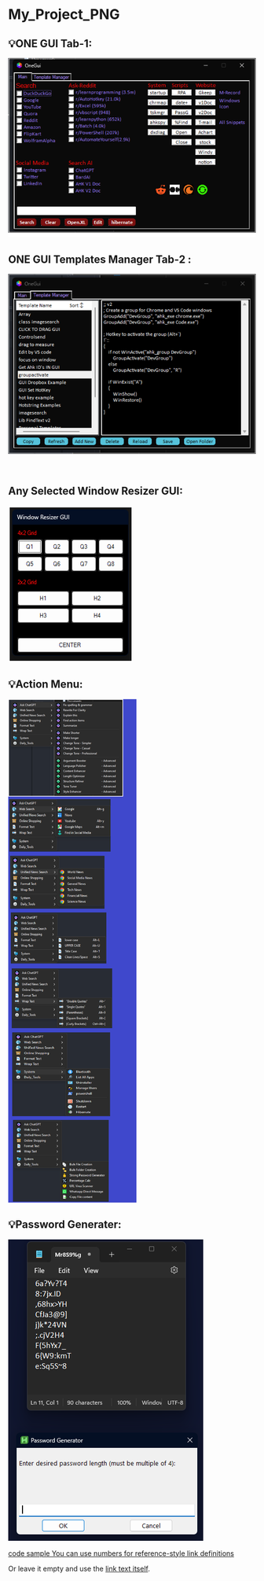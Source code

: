 # My_Project_PNG

## 💡ONE GUI Tab-1:
![Description of the image](My_AHK_Project_Snaps/ONE_GUI.png "ONE_GUI.png")

## ONE GUI Templates Manager Tab-2 :
![Description of the image](My_AHK_Project_Snaps/ONE_GUI_Templates_Manager.png "ONE_GUI_Templates_Manager")

<br>

## Any Selected Window Resizer GUI:
![Description of the image](My_AHK_Project_Snaps/Window_Resizer_GUI.png "Window_Resizer_GUI")

## 💡Action Menu:
![Description of the image](My_AHK_Project_Snaps/Action_Menu.png "Action_Menu")

## 💡Password Generater:
![image](My_AHK_Project_Snaps/Password_Generator.png "Password_Generator")


[code sample You can use numbers for reference-style link definitions][1]

Or leave it empty and use the [link text itself].

[arbitrary case-insensitive reference text]: https://www.mozilla.org
[1]: http://slashdot.org
[link text itself]: http://www.reddit.com
